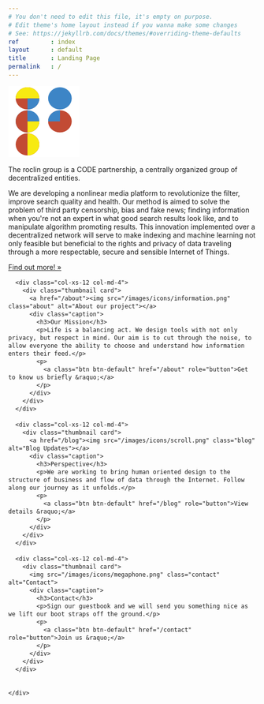 ```yaml
---
# You don't need to edit this file, it's empty on purpose.
# Edit theme's home layout instead if you wanna make some changes
# See: https://jekyllrb.com/docs/themes/#overriding-theme-defaults
ref         : index
layout      : default
title       : Landing Page
permalink   : /
---
```





<!-- Would like image to maybe be opaque underneath the text. black background for this segment. 
––––––––––––––––––––––––––––––––––––––––––––––––––  -->

<div class="jumbotron hero-unit">
  <div class="container" id="about1">
    <p><img src="/images/favicon/mstile-144x144.png" alt="roclin-logo"></p>
    <p>The roclin group is a CODE partnership, a centrally organized group of decentralized entities.</p>
    <div class="well">We are developing a nonlinear media platform to revolutionize the filter, improve search quality and health. Our method is aimed to solve the problem of third party censorship, bias and fake news; finding information when you're not an expert in what good search results look like, and to manipulate algorithm promoting results. This innovation implemented over a decentralized network will serve to make indexing and machine learning not only feasible but beneficial to the rights and privacy of data traveling through a more respectable, secure and sensible Internet of Things.</div>
    <p>
      <a class="btn btn-primary btn-lg" href="/about" role="button">Find out more! &raquo;</a>
    </p>
  </div>
</div>

<!-- –––––––––––––––––––––––––––––––––––––––––––––  -->



<!-- Content Section 
––––––––––––––––––––––––––––––––––––––––––––––––––

<div class="content-section">
  <div class="container showcase">
    <div class="page-header" id="blog2">
      <h1>What would you do if we could rise above the cycle?</h1>
    </div>
    <p class="lead">Blockchain solutions neighborhoods, businesses, and networks trust.</p>
    <p>Our products aren't designed for an Internet of things. We're here for an Internet of people.</p>
    <p><a href="/about"> Get to know</a> us.</p>
    <p><a href="/contact">Join</a> our team.</p>
  </div>
</div>

––––––––––––––––––––––––––––––––––––––––––––– 








 Section Primary BG
––––––––––––––––––––––––––––––––––––––––––––– 

<div class="layout-section bg-primary">
  <div class="container" id="contact3">
    <p class="text-center">Our relationship to data is the foundation for an inclusive economy.</p>
    <p class="text-center">Demo coming soon. Join our contact list today and join the conversation!</p>
  </div>
</div>

 –––––––––––––––––––––––––––––––––––––––– -->








<!-- Cards
–––––––––––––––––––––––––––––––––––––––––––––––––– -->

<div class="cards-section cards">
  <div class="container-fluid">
    <div class="row">

      <div class="col-xs-12 col-md-4">
        <div class="thumbnail card">
          <a href="/about"><img src="/images/icons/information.png" class="about" alt="About our project"></a>
          <div class="caption">
            <h3>Our Mission</h3>
            <p>Life is a balancing act. We design tools with not only privacy, but respect in mind. Our aim is to cut through the noise, to allow everyone the ability to choose and understand how information enters their feed.</p>
            <p>
              <a class="btn btn-default" href="/about" role="button">Get to know us briefly &raquo;</a>
            </p>
          </div>
        </div>
      </div>

      <div class="col-xs-12 col-md-4">
        <div class="thumbnail card">
          <a href="/blog"><img src="/images/icons/scroll.png" class="blog" alt="Blog Updates"></a>
          <div class="caption">
            <h3>Perspective</h3>
            <p>We are working to bring human oriented design to the structure of business and flow of data through the Internet. Follow along our journey as it unfolds.</p>
            <p>
              <a class="btn btn-default" href="/blog" role="button">View details &raquo;</a>
            </p>
          </div>
        </div>
      </div>
      
      <div class="col-xs-12 col-md-4">
        <div class="thumbnail card">
          <img src="/images/icons/megaphone.png" class="contact" alt="Contact">
          <div class="caption">
            <h3>Contact</h3>
            <p>Sign our guestbook and we will send you something nice as we lift our boot straps off the ground.</p>
            <p>
              <a class="btn btn-default" href="/contact" role="button">Join us &raquo;</a>
            </p>
          </div>
        </div>
      </div>
      

    </div>
  </div>
</div>

<!-- ––––––––––––––––––––––––––––––––––––––––––––– -->








<!-- Section Success BG
––––––––––––––––––––––––––––––––––––––––––––– -->
<!-- Eliminate this segment until later
<div class="layout-section bg-success">
  <div class="container">
    <p class="text-center">Could be simple as a color or a long ________ bar ________.  Could be a shape, like a stretched cross or box, etc.</p>
  </div>
</div>
-->
<!-- –––––––––––––––––––––––––––––––––––––––– -->
